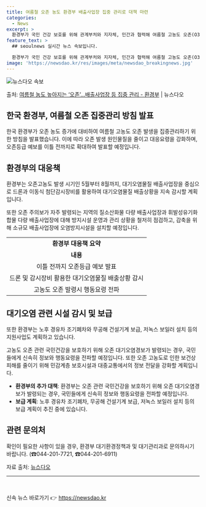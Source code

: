 ```yaml
---
title: 여름철 오존 농도 환경부 배출사업장 집중 관리로 대책 마련
categories:
  - News
excerpt: >
  환경부가 국민 건강 보호를 위해 관계부처와 지자체, 민간과 협력해 여름철 고농도 오존(O3) 발생을 집중관리…
feature_text: >
  ## seoulnews 실시간 뉴스 속보입니다.

  환경부가 국민 건강 보호를 위해 관계부처와 지자체, 민간과 협력해 여름철 고농도 오존(O3) 발생을 집중관리…
image: 'https://newsdao.kr/res/images/meta/newsdao_breakingnews.jpg'
---
```


![뉴스다오 속보](https://newsdao.kr/res/images/meta/newsdao_breakingnews.jpg)

<p>출처: <a href="https://newsdao.kr/3755" rel="dofollow">여름철 농도 높아지는 ‘오존’…배출사업장 등 집중 관리 - 환경부</a> | 뉴스다오</p>

<h2 data-ke-size="size26">한국 환경부, 여름철 오존 집중관리 방침 발표</h2>
<p data-ke-size="size16">한국 환경부가 오존 농도 증가에 대비하여 여름철 고농도 오존 발생을 집중관리하기 위한 방침을 발표했습니다. 이에 따라 오존 발생 원인물질을 줄이고 대응요령을 강화하며, 오존등급 예보를 이틀 전까지로 확대하여 발표할 예정입니다.</p>

<h2 data-ke-size="size26">환경부의 대응책</h2>
<p data-ke-size="size16">환경부는 오존고농도 발생 시기인 5월부터 8월까지, 대기오염물질 배출사업장을 중심으로 드론과 이동식 첨단감시장비를 활용하여 대기오염물질 배출상황을 지속 감시할 계획입니다.</p>
<p data-ke-size="size16">또한 오존 주의보가 자주 발령되는 지역의 질소산화물 다량 배출사업장과 휘발성유기화합물 다량 배출사업장에 대해 방지시설 운영과 관리 상황을 철저히 점검하고, 감축을 위해 소규모 배출사업장에 오염방지시설을 설치할 예정입니다.</p>
<table>
  <tr>
    <td style="text-align: center; height: 17px;"><b>환경부 대응책 요약</b></td>
  </tr>
  <tr>
    <td style="text-align: center; height: 17px;"><b>내용</b></td>
  </tr>
  <tr>
    <td style="text-align: center; height: 17px;">이틀 전까지 오존등급 예보 발표</td>
  </tr>
  <tr>
    <td style="text-align: center; height: 17px;">드론 및 감시장비 활용한 대기오염물질 배출상황 감시</td>
  </tr>
  <tr>
    <td style="text-align: center; height: 17px;">고농도 오존 발령시 행동요령 전파</td>
  </tr>
</table>

<h2 data-ke-size="size26">대기오염 관련 시설 감시 및 보급</h2>
<p data-ke-size="size16">또한 환경부는 노후 경유차 조기폐차와 무공해 건설기계 보급, 저녹스 보일러 설치 등의 지원사업도 계획하고 있습니다.</p>
<p data-ke-size="size16">고농도 오존 관련 국민건강을 보호하기 위해 오존 대기오염경보가 발령되는 경우, 국민들에게 신속히 정보와 행동요령을 전파할 예정입니다. 또한 오존 고농도로 인한 보건상 피해를 줄이기 위해 민감계층 보호시설과 대중교통에서의 정보 전달을 강화할 계획입니다.</p>
<ul>
  <li><b>환경부의 추가 대책</b>: 환경부는 오존 관련 국민건강을 보호하기 위해 오존 대기오염경보가 발령되는 경우, 국민들에게 신속히 정보와 행동요령을 전파할 예정입니다.</li>
  <li><b>보급 계획</b>: 노후 경유차 조기폐차, 무공해 건설기계 보급, 저녹스 보일러 설치 등의 보급 계획이 추진 중에 있습니다.</li>
</ul>

<h2 data-ke-size="size26">관련 문의처</h2>
<p data-ke-size="size16">확인이 필요한 사항이 있을 경우, 환경부 대기환경정책과 및 대기관리과로 문의하시기 바랍니다. (☎044-201-7721, ☎044-201-6911)</p>
<p data-ke-size="size16">자료 출처: <a href="https://newsdao.kr/3755">뉴스다오</a></p>
<hr>
<p data-ke-size="size16">&nbsp;</p> 

신속 뉴스 바로가기 👉 <a href="https://newsdao.kr" rel="dofollow">https://newsdao.kr</a>


